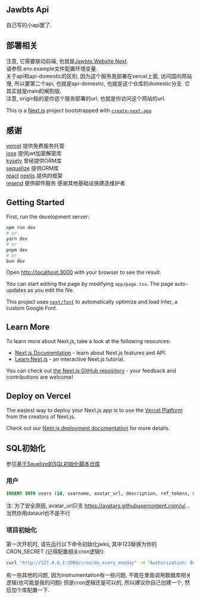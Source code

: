 ## Jawbts Api
自己写的小api罢了.  

## 部署相关

注意, 它需要联动前端, 也就是[Jawbts Website Next](https://github.com/winsrewu/jawbts-website-next/).  
请参照.env.example文件配置环境变量.  
关于api和api-domestic的区别, 因为这个服务我部署在vercel上面, 访问国内网站慢, 所以要第二个api, 也就是api-domestic, 也就是这个仓库的domestic分支. 它其实就是main的阉割版.  
注意, origin指的是你这个服务部署的url, 也就是你访问这个网站的url.  

This is a [Next.js](https://nextjs.org/) project bootstrapped with [`create-next-app`](https://github.com/vercel/next.js/tree/canary/packages/create-next-app).

## 感谢
[vercel](https://vercel.com/) 提供免费服务托管  
[jose](https://www.npmjs.com/package/jose) 提供jwt加密解密库  
[kysely](https://www.npmjs.com/package/kysely) 曾经提供ORM库  
[sequelize](https://www.npmjs.com/package/sequelize) 提供ORM库  
[react](https://reactjs.org/) [nextjs](https://nextjs.org/) 提供的框架  
[resend](https://resend.com/) 提供邮件服务
感谢其他基础设施建造维护者  

## Getting Started

First, run the development server:

```bash
npm run dev
# or
yarn dev
# or
pnpm dev
# or
bun dev
```

Open [http://localhost:3000](http://localhost:3000) with your browser to see the result.

You can start editing the page by modifying `app/page.tsx`. The page auto-updates as you edit the file.

This project uses [`next/font`](https://nextjs.org/docs/basic-features/font-optimization) to automatically optimize and load Inter, a custom Google Font.

## Learn More

To learn more about Next.js, take a look at the following resources:

- [Next.js Documentation](https://nextjs.org/docs) - learn about Next.js features and API.
- [Learn Next.js](https://nextjs.org/learn) - an interactive Next.js tutorial.

You can check out [the Next.js GitHub repository](https://github.com/vercel/next.js/) - your feedback and contributions are welcome!

## Deploy on Vercel

The easiest way to deploy your Next.js app is to use the [Vercel Platform](https://vercel.com/new?utm_medium=default-template&filter=next.js&utm_source=create-next-app&utm_campaign=create-next-app-readme) from the creators of Next.js.

Check out our [Next.js deployment documentation](https://nextjs.org/docs/deployment) for more details.

## SQL初始化
参见[基于Squelize的SQL初始化脚本仓库](https://github.com/JwbFut/jawbts-api-next-db/)
### 用户
```sql
INSERT INTO users (id, username, avatar_url, description, ref_tokens, music_data, async_key) VALUES (78122384,'winsrewu','https://avatars.githubusercontent.com/u/78122384?v=4','','[]', '[]', '{"music_data":"0"}');
```
注: 为了安全原因, avatar_url只支 https://avatars.githubusercontent.com/u/...  当然你用dataurl也不是不行  

### 项目初始化
第一次开机时, 请先运行以下命令初始化jwks, 其中123替换为你的CRON_SECRET (记得配置相关cron逻辑!):
```bash
curl "http://127.0.0.1:3000/cron/do_every_monday" -H "Authorization: Bearer 123"
```
有一些其他的问题, 因为instrumentation有一些问题, 不能在里面调用数据库相关逻辑(也可能是我的问题)
但是cron逻辑还是可以的, 所以建议你自己创建一个, 然后加个库配置一下. 